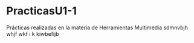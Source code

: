 # PracticasU1-1
Prácticas realizadas en la materia de Herramientas Multimedia
sdmnvbjh whjf wkf i k kiwbefijb 
